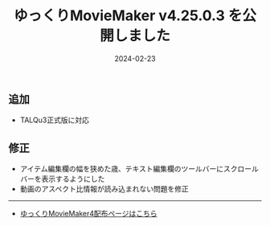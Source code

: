 ﻿---
title: ゆっくりMovieMaker v4.25.0.3 を公開しました
date: 2024-02-23
tags: [YMM4,お知らせ]
---
## 追加
- TALQu3正式版に対応
## 修正
- アイテム編集欄の幅を狭めた歳、テキスト編集欄のツールバーにスクロールバーを表示するようにした
- 動画のアスペクト比情報が読み込まれない問題を修正

---

- [ゆっくりMovieMaker4配布ページはこちら](../index.md)